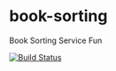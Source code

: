 # book-sorting
Book Sorting Service Fun

[![Build Status](https://travis-ci.org/leloscheidt/book-sorting.svg?branch=master)](https://travis-ci.org/leloscheidt/book-sorting)
